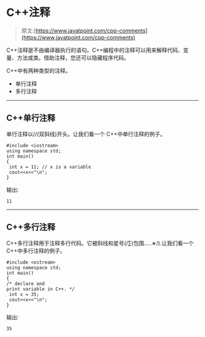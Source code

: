 # C++注释

> 原文:[https://www.javatpoint.com/cpp-comments](https://www.javatpoint.com/cpp-comments)

C++注释是不由编译器执行的语句。C++编程中的注释可以用来解释代码、变量、方法或类。借助注释，您还可以隐藏程序代码。

C++中有两种类型的注释。

*   单行注释
*   多行注释

* * *

## C++单行注释

单行注释以//(双斜线)开头。让我们看一个 C++中单行注释的例子。

```
#include <iostream>
using namespace std;
int main()
{
 int x = 11; // x is a variable    
 cout<<x<<"\n";       
}

```

输出:

```
11

```

* * *

## C++多行注释

C++多行注释用于注释多行代码。它被斜线和星号(/∑)包围.....∗/).让我们看一个 C++中多行注释的例子。

```
#include <ostream>
using namespace std;
int main()
{
/* declare and  
print variable in C++. */ 
 int x = 35;   
 cout<<x<<"\n";       
}

```

输出:

```
35

```